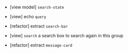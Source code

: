 - [view model] `search-state`

- [view] echo `query`

- [refactor] extract `search-bar`
- [view] `search` a search box to search again in this group
- [refactor] extract `message-card`
